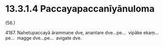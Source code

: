 # 13.3.1.4 Paccayapaccanīyānuloma

(56.)

4187\. Nahetupaccayā ārammaṇe dve, anantare dve…pe…  vipāke ekaṃ…pe…  magge dve…pe…  avigate dve.
